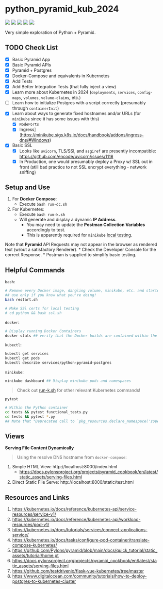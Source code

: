 # python_pyramid_kub_2024

[![](https://img.shields.io/badge/Python-3.13-yellow.svg)](https://www.python.org/downloads/) 
[![](https://img.shields.io/badge/Pyramid-2.0-red.svg)](https://trypyramid.com/) 
[![](https://img.shields.io/badge/Docker-blue.svg)](https://www.docker.com/) 
[![](https://img.shields.io/badge/Kubernetes-purple.svg)](https://kubernetes.io/) 
[![](https://img.shields.io/badge/Postgres-16.2-lightblue.svg)](https://hub.docker.com/_/postgres)

Very simple exploration of Python + Pyramid.

## TODO Check List

- [x] Basic Pyramid App
- [x] Basic Pyramid APIs
- [x] Pyramid + Postgres
- [x] Docker-Compose and equivalents in Kubernetes
- [x] Add Tests
- [x] Add Better Integration Tests (that fully inject a view)
- [x] Learn more about Kubernetes in 2024 (`deployments`, `services`, `config-maps`, `volumes`, `volume-claims`, etc.)
- [ ] Learn how to initialize Postgres with a script correctly (presumably through `containerInit`)
- [x] Learn about ways to generate fixed hostnames and/or URLs (for `minikube` since it has some issues with this)
   - [x] `NodePorts`
   - [x] Ingress](https://minikube.sigs.k8s.io/docs/handbook/addons/ingress-dns/#Windows)
- [x] Basic SSL
  - [x] Looks like `uvicorn`, TLS/SSl, and `asgiref` are presently incompatible: https://github.com/encode/uvicorn/issues/1118
  - [x] In Production, one would presumably deploy a Proxy w/ SSL out in front (still bad practice to not SSL encrypt everything - network sniffing)

## Setup and Use

1. For **Docker Compose**: 
   * Execute `bash run-dc.sh`
2. For Kubernetes:
   * Execute `bash run-k.sh`
   * Will generate and display a dynamic **IP Address**.
     * You may need to update the **Postman Collection Variables** accordingly to test.
     * This is apparently required for `minikube` [local testing](https://kubernetes.io/docs/tasks/access-application-cluster/create-external-load-balancer/).

Note that **Pyramid** API Requests may not appear in the browser as rendered text (w/out a satisfactory Renderer). 
    * Check the Developer Console for the correct Response.
    * Postman is supplied to simplify basic testing.

## Helpful Commands

`bash`:

```bash
# Remove every Docker image, dangling volume, minikube, etc. and startover
## use only if you know what you're doing!
bash restart.sh 

# Make SSl certs for local testing
# cd python && bash ssl.sh
```

`docker`:

```bash
# Display running Docker Containers
docker stats ## verify that the Docker builds are contained within the Kubernetes environment
```

`kubectl`:

```bash
kubectl get services
kubectl get pods
kubectl describe services/python-pyramid-postgres
```

`minikube`:

```bash
minikube dashboard ## Display minikube pods and namespaces
```

> Check out [run-k.sh](./run-k.sh) for other relevant Kubernetes commands!

`pytest`

```bash
# Within the Python container
cd tests && pytest functional_tests.py
cd tests && pytest *.py 
## Note that "Deprecated call to `pkg_resources.declare_namespace('zope')" is a known Python-wide issue
```

## Views

**Serving File Content Dynamically**

> Using the resolve DNS hostname from `docker-compose`:

1. Simple HTML View: http://localhost:8000/index.html
   * https://docs.pylonsproject.org/projects/pyramid_cookbook/en/latest/static_assets/serving-files.html
2. Direct Static File Serve: http://localhost:8000/static/test.html

## Resources and Links

1. https://kubernetes.io/docs/reference/kubernetes-api/service-resources/service-v1/
2. https://kubernetes.io/docs/reference/kubernetes-api/workload-resources/pod-v1/
3. https://kubernetes.io/docs/tutorials/services/connect-applications-service/
4. https://kubernetes.io/docs/tasks/configure-pod-container/translate-compose-kubernetes/
5. https://github.com/Pylons/pyramid/blob/main/docs/quick_tutorial/static_assets/tutorial/home.pt
6. https://docs.pylonsproject.org/projects/pyramid_cookbook/en/latest/static_assets/serving-files.html
7. https://github.com/testdrivenio/flask-vue-kubernetes/tree/master
8. https://www.digitalocean.com/community/tutorials/how-to-deploy-postgres-to-kubernetes-cluster